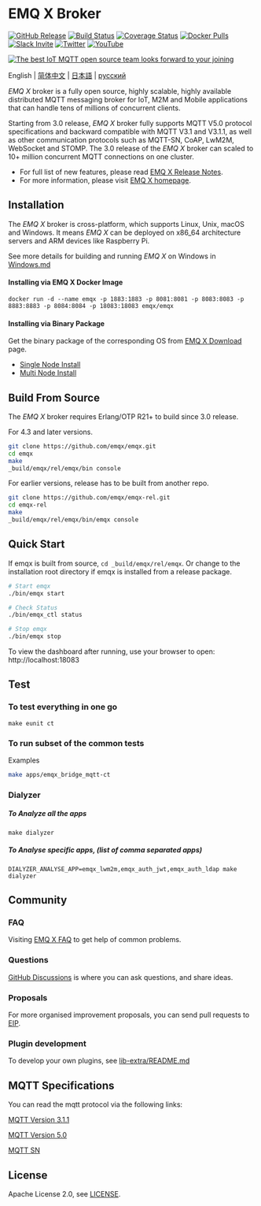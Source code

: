 # EMQ X Broker

[![GitHub Release](https://img.shields.io/github/release/emqx/emqx?color=brightgreen)](https://github.com/emqx/emqx/releases)
[![Build Status](https://travis-ci.org/emqx/emqx.svg)](https://travis-ci.org/emqx/emqx)
[![Coverage Status](https://coveralls.io/repos/github/emqx/emqx/badge.svg?branch=master)](https://coveralls.io/github/emqx/emqx?branch=master)
[![Docker Pulls](https://img.shields.io/docker/pulls/emqx/emqx)](https://hub.docker.com/r/emqx/emqx)
[![Slack Invite](<https://slack-invite.emqx.io/badge.svg>)](https://slack-invite.emqx.io)
[![Twitter](https://img.shields.io/badge/Follow-EMQ-1DA1F2?logo=twitter)](https://twitter.com/EMQTech)
[![YouTube](https://img.shields.io/badge/Subscribe-EMQ-FF0000?logo=youtube)](https://www.youtube.com/channel/UC5FjR77ErAxvZENEWzQaO5Q)

[![The best IoT MQTT open source team looks forward to your joining](https://www.emqx.io/static/img/github_readme_en_bg.png)](https://www.emqx.io/careers)

English | [简体中文](./README-CN.md) | [日本語](./README-JP.md) | [русский](./README-RU.md)

*EMQ X* broker is a fully open source, highly scalable, highly available distributed MQTT messaging broker for IoT, M2M and Mobile applications that can handle tens of millions of concurrent clients.

Starting from 3.0 release, *EMQ X* broker fully supports MQTT V5.0 protocol specifications and backward compatible with MQTT V3.1 and V3.1.1,  as well as other communication protocols such as MQTT-SN, CoAP, LwM2M, WebSocket and STOMP. The 3.0 release of the *EMQ X* broker can scaled to 10+ million concurrent MQTT connections on one cluster.

- For full list of new features, please read [EMQ X Release Notes](https://github.com/emqx/emqx/releases).
- For more information, please visit [EMQ X homepage](https://www.emqx.io).

## Installation

The *EMQ X* broker is cross-platform, which supports Linux, Unix, macOS and Windows. It means *EMQ X* can be deployed on x86_64 architecture servers and ARM devices like Raspberry Pi.

See more details for building and running *EMQ X* on Windows in [Windows.md](./Windows.md)

#### Installing via EMQ X Docker Image

```
docker run -d --name emqx -p 1883:1883 -p 8081:8081 -p 8083:8083 -p 8883:8883 -p 8084:8084 -p 18083:18083 emqx/emqx
```

#### Installing via Binary Package

Get the binary package of the corresponding OS from [EMQ X Download](https://www.emqx.io/downloads) page.

- [Single Node Install](https://docs.emqx.io/en/broker/latest/getting-started/install.html)
- [Multi Node Install](https://docs.emqx.io/en/broker/latest/advanced/cluster.html)


## Build From Source

The *EMQ X* broker requires Erlang/OTP R21+ to build since 3.0 release.

For 4.3 and later versions.

```bash
git clone https://github.com/emqx/emqx.git
cd emqx
make
_build/emqx/rel/emqx/bin console
```

For earlier versions, release has to be built from another repo.

```bash
git clone https://github.com/emqx/emqx-rel.git
cd emqx-rel
make
_build/emqx/rel/emqx/bin/emqx console
```

## Quick Start

If emqx is built from source, `cd _build/emqx/rel/emqx`.
Or change to the installation root directory if emqx is installed from a release package.

```bash
# Start emqx
./bin/emqx start

# Check Status
./bin/emqx_ctl status

# Stop emqx
./bin/emqx stop
```

To view the dashboard after running, use your browser to open: http://localhost:18083

## Test

### To test everything in one go

```
make eunit ct
```

### To run subset of the common tests

Examples

```bash
make apps/emqx_bridge_mqtt-ct
```

### Dialyzer
##### To Analyze all the apps
```
make dialyzer
```

##### To Analyse specific apps, (list of comma separated apps)
```
DIALYZER_ANALYSE_APP=emqx_lwm2m,emqx_auth_jwt,emqx_auth_ldap make dialyzer
```

## Community

### FAQ

Visiting [EMQ X FAQ](https://docs.emqx.io/en/broker/latest/faq/faq.html) to get help of common problems.


### Questions

[GitHub Discussions](https://github.com/emqx/emqx/discussions) is where you can ask questions, and share ideas.

### Proposals

For more organised improvement proposals, you can send pull requests to [EIP](https://github.com/emqx/eip).

### Plugin development

To develop your own plugins, see [lib-extra/README.md](./lib-extra/README.md)


## MQTT Specifications

You can read the mqtt protocol via the following links:

[MQTT Version 3.1.1](https://docs.oasis-open.org/mqtt/mqtt/v3.1.1/os/mqtt-v3.1.1-os.html)

[MQTT Version 5.0](https://docs.oasis-open.org/mqtt/mqtt/v5.0/cs02/mqtt-v5.0-cs02.html)

[MQTT SN](http://mqtt.org/new/wp-content/uploads/2009/06/MQTT-SN_spec_v1.2.pdf)

## License

Apache License 2.0, see [LICENSE](./LICENSE).
